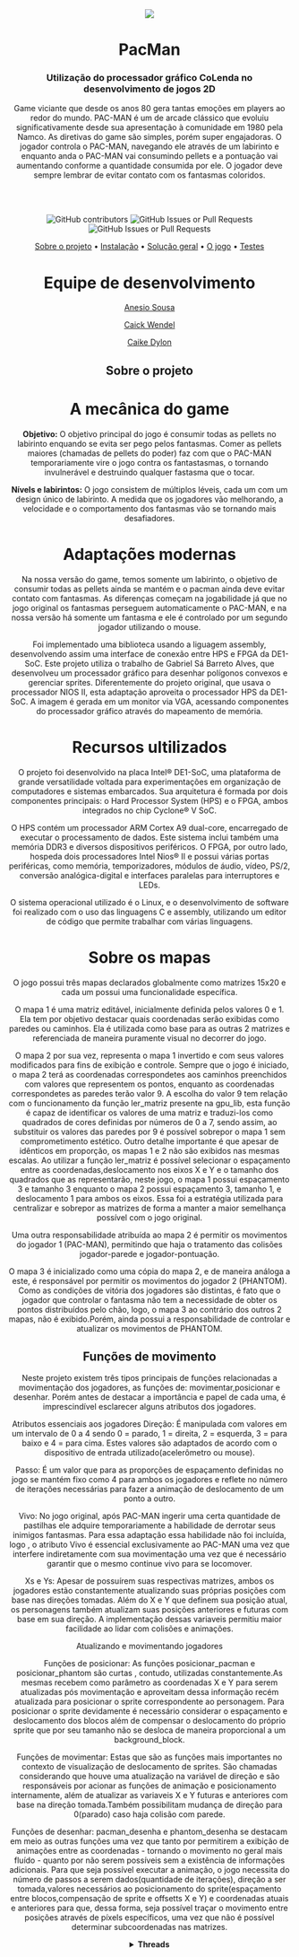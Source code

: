 <div align="center"><img src="https://c4.wallpaperflare.com/wallpaper/459/983/696/pac-man-peach-retro-games-hd-wallpaper-preview.jpg"></div>
<h1 align="center">PacMan</h3>
<h3 align="center">Utilização do processador gráfico CoLenda no desenvolvimento de jogos 2D</h3>
<p align="center">Game viciante que desde os anos 80 gera tantas emoções em players ao redor do mundo. PAC-MAN é um de arcade clássico que evoluiu significativamente desde sua apresentação à comunidade em 1980 pela Namco. As diretivas do game são simples, porém super engajadoras. O jogador controla o PAC-MAN, navegando ele através de um labirinto e enquanto anda o PAC-MAN vai consumindo pellets e a pontuação vai aumentando conforme a quantidade consumida por ele. O jogador deve sempre lembrar de evitar contato com os fantasmas coloridos.
<div align="center">
<br>
<div align="center">
</div>
<br>
	
![GitHub contributors](https://img.shields.io/github/contributors/AnesioSousa/SistemasDigitais-P03)
![GitHub Issues or Pull Requests](https://img.shields.io/github/issues-pr/AnesioSousa/SistemasDigitais-P03)
![GitHub Issues or Pull Requests](https://img.shields.io/github/issues/AnesioSousa/SistemasDigitais-P03)
	
[Sobre o projeto](#sobre-o-projeto) • [Instalação](#instalação) • [Solução geral](#solução-geral) • [O jogo](#o-jogo) • [Testes](#testes)
# Equipe de desenvolvimento
[Anesio Sousa](https://github.com/AnesioSousa)

[Caick Wendel](https://github.com/Caickk)

[Caike Dylon](https://github.com/Ckdylon)

## Sobre o projeto



# A mecânica do game 
**Objetivo:** O objetivo principal do jogo é consumir todas as pellets no labirinto enquando se evita ser pego pelos fantasmas. Comer as pellets maiores (chamadas de pellets do poder) faz com que o PAC-MAN temporariamente vire o jogo contra os fantastasmas, o tornando invulnerável e destruindo qualquer fastasma que o tocar.

**Nívels e labirintos:** O jogo consistem de múltiplos léveis, cada um com um design único de labirinto. A medida que os jogadores vão melhorando, a velocidade e o comportamento dos fantasmas vão se tornando mais desafiadores.

# Adaptações modernas
Na nossa versão do game, temos somente um labirinto, o objetivo de consumir todas as pellets ainda se mantém e o pacman ainda deve evitar contato com fantasmas. As diferenças começam na jogabilidade já que no jogo original os fantasmas perseguem automaticamente o PAC-MAN, e na nossa versão há somente um fantasma e ele é controlado por um segundo jogador utilizando o mouse.

Foi implementado uma biblioteca usando a liguagem assembly, desenvolvendo assim uma interface de conexão entre HPS e FPGA da DE1-SoC. Este projeto utiliza o trabalho de Gabriel Sá Barreto Alves, que desenvolveu um processador gráfico para desenhar polígonos convexos e gerenciar sprites. Diferentemente do projeto original, que usava o processador NIOS II, esta adaptação aproveita o processador HPS da DE1-SoC. A imagem é gerada em um monitor via VGA, acessando componentes do processador gráfico através do mapeamento de memória.

# Recursos ultilizados
O projeto foi desenvolvido na placa Intel® DE1-SoC, uma plataforma de grande versatilidade voltada para experimentações em organização de computadores e sistemas embarcados. Sua arquitetura é formada por dois componentes principais: o Hard Processor System (HPS) e o FPGA, ambos integrados no chip Cyclone® V SoC.

O HPS contém um processador ARM Cortex A9 dual-core, encarregado de executar o processamento de dados. Este sistema inclui também uma memória DDR3 e diversos dispositivos periféricos. O FPGA, por outro lado, hospeda dois processadores Intel Nios® II e possui várias portas periféricas, como memória, temporizadores, módulos de áudio, vídeo, PS/2, conversão analógica-digital e interfaces paralelas para interruptores e LEDs.

O sistema operacional utilizado é o Linux, e o desenvolvimento de software foi realizado com o uso das linguagens C e assembly, utilizando um editor de código que permite trabalhar com várias linguagens.


# Sobre os mapas

O jogo possui três mapas declarados globalmente como matrizes 15x20 e cada um possui uma funcionalidade específica.

O mapa 1 é uma matriz editável, inicialmente definida pelos valores 0 e 1. Ela tem por objetivo destacar quais coordenadas serão exibidas como paredes ou caminhos. Ela é utilizada como base para as outras 2 matrizes e referenciada de maneira puramente visual no decorrer do jogo.

O mapa 2 por sua vez, representa o mapa 1 invertido e com seus valores modificados para fins de exibição e controle. Sempre que o jogo é iniciado, o mapa 2 terá as coordenadas correspondetes aos caminhos preenchidos com valores que representem os pontos, enquanto as coordenadas correspondetes as paredes terão valor 9. A escolha do valor 9 tem relação com o funcionamento da função ler_matriz presente na gpu_lib, esta função é capaz de identificar os valores de uma matriz e traduzi-los como quadrados de cores definidas por números de 0 a 7, sendo assim, ao substituir os valores das paredes por 9 é possível sobrepor o mapa 1 sem comprometimento estético. Outro detalhe importante é que apesar de idênticos em proporção, os mapas 1 e 2 não são exibidos nas mesmas escalas. Ao utilizar a função ler_matriz é possível selecionar o espaçamento entre as coordenadas,deslocamento nos eixos X e Y e o tamanho dos quadrados que as representarão, neste jogo, o mapa 1 possui espaçamento 3 e tamanho 3 enquanto o mapa 2 possui espaçamento 3, tamanho 1, e deslocamento 1 para ambos os eixos. Essa foi a estratégia utilizada para centralizar e sobrepor as matrizes de forma a manter a maior semelhança possível com o jogo original.

Uma outra responsabilidade atribuída ao mapa 2 é permitir os movimentos do jogador 1 (PAC-MAN), permitindo que haja o tratamento das colisões jogador-parede e jogador-pontuação.

O mapa 3 é inicializado como uma cópia do mapa 2, e de maneira análoga a este, é responsável por permitir os movimentos do jogador 2 (PHANTOM). Como as condições de vitória dos jogadores são distintas, é fato que o jogador que controlar o fantasma não tem a necessidade de obter os pontos distribuídos pelo chão, logo, o mapa 3 ao contrário dos outros 2 mapas, não é exibido.Porém, ainda possui a responsabilidade de controlar e atualizar os movimentos de PHANTOM.   

## Funções de movimento

Neste projeto existem três tipos principais de funções relacionadas a movimentação dos jogadores, as funções de: movimentar,posicionar e desenhar. Porém antes de destacar a importância e papel de cada uma, é imprescindível esclarecer alguns atributos dos jogadores.

Atributos essenciais aos jogadores
Direção: É manipulada com valores em um intervalo de 0 a 4 sendo 0 = parado, 1 = direita, 2 = esquerda, 3 = para baixo e 4 = para cima. Estes valores são adaptados de acordo com o dispositivo de entrada utilizado(acelerômetro ou mouse).

Passo: É um valor que para as proporções de espaçamento definidas no jogo se mantém fixo como 4 para ambos os jogadores e reflete no número de iterações necessárias para fazer a animação de deslocamento de um ponto a outro.

Vivo: No jogo original, após PAC-MAN ingerir uma certa quantidade de pastilhas ele adquire temporariamente a habilidade de derrotar seus inimigos fantasmas. Para essa adaptação essa habilidade não foi incluída, logo , o atributo Vivo é essencial exclusivamente ao PAC-MAN uma vez que interfere indiretamente com sua movimentação uma vez que é necessário garantir que o mesmo continue vivo para se locomover.

Xs e Ys: Apesar de possuírem suas respectivas matrizes, ambos os jogadores estão constantemente atualizando suas próprias posições com base nas direções tomadas. Além do X e Y que definem sua posição atual, os personagens também atualizam suas posições anteriores e futuras com base em sua direção. A implementação dessas variaveis permitiu maior facilidade ao lidar com colisões e animações.

Atualizando e movimentando jogadores

Funções de posicionar: As funções posicionar_pacman e posicionar_phantom são curtas , contudo, utilizadas constantemente.As mesmas recebem como parâmetro as coordenadas X e Y para serem atualizadas pós movimentação e aproveitam dessa informação recém atualizada para posicionar o sprite correspondente ao personagem. Para posicionar o sprite devidamente é necessário considerar o espaçamento  e deslocamento dos blocos além de compensar o deslocamento do próprio sprite que por seu tamanho não se desloca de maneira proporcional a um background_block.

Funções de movimentar: Estas que são as funções mais importantes no contexto de visualização de deslocamento de sprites. São chamadas considerando que houve uma atualização na variável de direção e são responsáveis por acionar as funções de animação e posicionamento internamente, além de atualizar as variaveis X e Y futuras e anteriores com base na direção tomada.Também possibilitam mudança de direção para 0(parado) caso haja colisão com parede.

Funções de desenhar: pacman_desenha e phantom_desenha se destacam em meio as outras funções uma vez que tanto por permitirem a exibição de animações entre as coordenadas - tornando o movimento no geral mais fluído - quanto por não serem possíveis sem a existência de informações adicionais. Para que seja possível executar a animação, o jogo necessita do número de passos a serem dados(quantidade de iterações), direção a ser tomada,valores necessários ao posicionamento do sprite(espaçamento entre blocos,compensação de sprite e offsetts X e Y) e coordenadas atuais e anteriores para que, dessa forma, seja possível traçar o movimento entre posições através de píxels específicos, uma vez que não é possível determinar subcoordenadas nas matrizes. 

<details>
<summary><b>Threads </b></summary>
Também chamados de miniprocessos, as threads compartilham um conjunto de recursos, tal como o espaço de endereçamento, de maneira que possam trabalhar juntos intimamente para desempenhar alguma tarefa, precisamente o gerenciamento pseudoparalelo do acelerômetro e do mouse, na pausa e na exibição dos elementos passivos.
	
# Mapeamento de Memoria 
Para possibilitar o acesso ao acelerômetro (ADXL345) presente na placa DE1-SOC, é necessário mapear a memória física para o espaço de endereçamento virtual. Esse processo envolve duas etapas principais.

## Acesso ao dev/men
O arquivo especial /dev/mem, em sistemas Linux, permite interação direta com o hardware, contornando as proteções do kernel. Para acessá-lo, são concedidas permissões de leitura e escrita, além de garantir sincronização de I/O.

## Mapeamento da Memória
Após a abertura do arquivo, o próximo passo é mapear os endereços do System Manager (SYSMGR) e do controlador I2C0. Durante esse processo, define-se o endereço base, que marca o ponto de partida na memória física, e o tamanho da área a ser mapeada (span), indicando a extensão da memória a ser acessada. O sistema operacional atribui um endereço virtual à área mapeada, permitindo leitura e escrita. O compartilhamento entre processos também é habilitado, possibilitando que diferentes partes do sistema alterem essa região de memória simultaneamente, garantindo uma comunicação eficiente entre componentes.

Com o mapeamento completo, deve-se configurar tanto o Pinmux quanto o controlador I2C0 para estabelecer a comunicação com o acelerômetro.

# Configuração do Pin Mux
Depois de mapear a base de endereços, os valores dos offsets de cada registrador são somados à base para acessar regiões específicas e realizar as configurações necessárias. A seguir estão os registradores essenciais para garantir o roteamento correto dos sinais I2C para o controlador I2C0:

GENERALIO7 (offset: 0x127): Este registrador é ajustado para o valor "1".
<br>
GENERALIO8 (offset: 0x128): Este registrador é ajustado para o valor "1".
<br>
I2C0USEFPGA (offset: 0x1C1): Este registrador é configurado para "0".
<br>

# Configuração do I2C0
Esses registradores são manipulados para inicializar e controlar a comunicação com o acelerômetro ADXL345. Os seguintes registradores são acessados, utilizando seus respectivos offsets:
<br>
**I2C_CON (0x0):** Define o modo de operação do I2C.
<br>
**I2C_TAR (0x4):** Define o endereço do dispositivo I2C de destino.
<br>
**I2C_DATA_CMD (0x10):** Envia e recebe dados.
<br>
**IC_FS_SCL_HCNT (0x1C) e IC_FS_SCL_LCNT (0x20):** Ajustam os tempos de sinal SCL.
<br>
**IC_CLR_INTR (0x40):** Limpa interrupções.
<br>
**IC_ENABLE (0x6C):** Habilita o módulo I2C.
<br>
**IC_TXFLR (0x74) e IC_RXFLR (0x78):** Indicam o nível dos buffers de transmissão/recepção.
<br>
**IC_ENABLE_STATUS (0x9C):** Indica o status de habilitação do controlador.
<br>
# Processador gráfico
O processador gráfico CoLenda é uma GPU desenvolvida em FPGA que gerencia polígonos convexos, como triângulos e quadrados, além de sprites em monitores VGA com resolução de 640x480 pixels. Ele opera em conjunto com um processador de propósito geral, como o Nios II, responsável pela lógica do jogo, enquanto o processador gráfico gerencia exclusivamente a renderização. Os sprites e outros elementos gráficos são armazenados em memórias dedicadas no hardware, como uma memória de sprites para imagens e uma memória de fundo para o cenário do jogo.
<br>
O processador gráfico realiza a renderização em tempo real. Ele gera os sinais necessários para monitores VGA, incluindo sincronização e dados de cor RGB, com uma taxa de atualização de 60 quadros por segundo. A comunicação entre o processador principal e o gráfico ocorre via FIFOs (First In, First Out), que armazenam comandos enviados pelo processador principal.
Além disso, o sistema possui um co-processador especializado em desenhar polígonos, como quadrados e triângulos, utilizando cálculos geométricos para determinar quais pixels pertencem à área de renderização.

# Desenvolvimento
O projeto foi dividido em módulos para um melhor desenvolvimento. Sendo os modulo um com jogo Pac-Man, acelerômetro, biblioteca em assembly e algumas funções extras.

## Acelerometro
Nesse modulo a implementação de comunicação I2C para um acelerômetro (ADXL345), onde o código acessa o dispositivo através do /dev/mem e manipula os registradores diretamente. 

## GPU
A manipulação da GPU foi dividida em dois blocos, que são eles:
### GPU_letters
Essa função é responsável pela criação das letras e números em uma submatriz 5x5, letras essas que seram usadas para a criação de textos e pontuações.
### GPU_lib
Nesse módulo é feita chamadas ao assembly para manipular diretamente a GPU, realizando operações de desenho de blocos, sprites e caracteres gráficos em um display. As funções permitem a renderização de elementos gráficos, como letras e números, bem como a configuração e limpeza do background.

## lib.s
Esse é o módulo com a biblioteca assembly. Contendo um conjunto de funções para realizar operações de mapeamento de memória, manipulando diretamente o espaço de memória e realizando instruções específicas de controle. 

### Funções principais:
- **mem_map:** Abre o arquivo de dispositivo /dev/mem e mapeia uma região de memória para acesso ao FPGA. Armazena o descritor de arquivo para operações futuras.
- **mem_unmap:** Desmapeia a região de memória previamente mapeada, liberando o espaço.
- **button:** Lê o estado de um botão conectado à FPGA através da memória mapeada.
- **clear_background:** Limpa o fundo, enviando instruções para a FPGA que redefinem o estado de memória relacionado ao fundo.
- **set_background_block:** Define um bloco de fundo específico em uma posição (linha e coluna) usando parâmetros recebidos, ajustando o estado de memória da FPGA.
- **set_sprite:** Define um sprite específico em uma posição, configurando detalhes como localização e opcode.
- **time_is_up:** Lê uma posição de memória específica para verificar se o tempo para uma determinada operação expirou.
- **reset_pulsecounter:** Reseta um contador de pulsos na FPGA, enviando um comando apropriado para o hardware.

# Compilar e executar o game
Para rodar o game basta fazer o download do repositório e com um terminal aberto na pasta "app" executar o seguinte comando:
```
$ make
```
<h3> ⚠ Atenção! O sistema também depende da instalação prévia da biblioteca IntelFPGAUP!</h31>



# Conclusão
Para a realização deste projeto, foi fundamental aplicar conhecimentos de interação entre hardware e software para desenvolvimento do produto final. A compreensão dos princípios da arquitetura da DE1-SoC, do mapeamento de memória, da programação em assembly e em C, bem como o uso da interface de comunicação I2C, da saída de vídeo VGA e de periféricos como botões, foram essenciais para integrar esses elementos. Ao final, o projeto atingiu os objetivos estabelecidos, proporcionando uma experiência de jogo completa e promovendo o aperfeiçoamento no uso de mapeamento de memória e na programação em assembly. Trabalhar com uma linguagem de baixo nível como o assembly, trouxe uma nova visão para o desenvolvimento de código, resultando em melhorias no desenvolvimento de software em geral.




<br>
<br>
<br>
<br>
<br>
<br>

## Referências:
NAJIBGHADRI. Disponivel em: <https://github.com/najibghadri/Tetris200lines/tree/master>. Acesso em: 03/09/2024
<br>
VIMFULDANG. Disponivel em: <https://github.com/VimfulDang/ADXL345-Accelerometer-DE1-SOC>. Acesso em: 20/09/2024
<br>
G.L. Ronald J.Tocci, Neal S.Widmer, Sistemas Digitais Princípios e Aplicações. Pearson, 2019.

